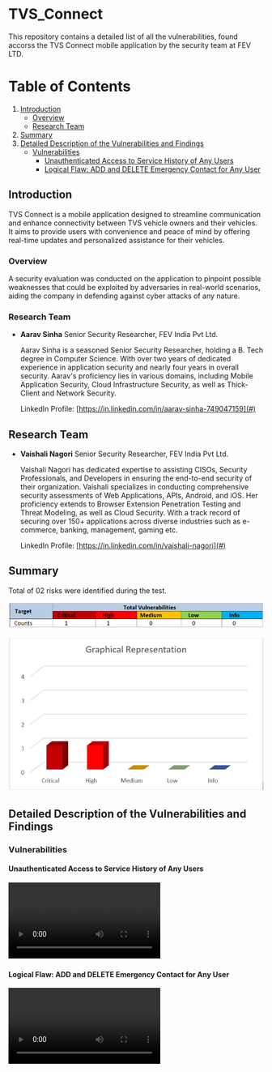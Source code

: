# TVS_Connect
This repository contains a detailed list of all the vulnerabilities, found accorss the TVS Connect mobile application by the security team at FEV LTD.


# Table of Contents

1. [Introduction](#introduction)
    - [Overview](#overview)
    - [Research Team](#research-team)
2. [Summary](#summary)
3. [Detailed Description of the Vulnerabilities and Findings](#detailed-description-of-the-vulnerabilities-and-findings)
    - [Vulnerabilities](#vulnerabilities)
        - [Unauthenticated Access to Service History of Any Users](#unauthenticated-access-to-service-history-of-any-users)
        - [Logical Flaw: ADD and DELETE Emergency Contact for Any User](#logical-flaw-add-and-delete-emergency-contact-for-any-user)

## Introduction
TVS Connect is a mobile application designed to streamline communication and enhance connectivity between TVS vehicle owners and their vehicles. It aims to provide users with convenience and peace of mind by offering real-time updates and personalized assistance for their vehicles.

### Overview
A security evaluation was conducted on the application to pinpoint possible weaknesses that could be exploited by adversaries in real-world scenarios, aiding the company in defending against cyber attacks of any nature.

### Research Team

- **Aarav Sinha**
  Senior Security Researcher, FEV India Pvt Ltd.
  
  Aarav Sinha is a seasoned Senior Security Researcher, holding a B. Tech degree in Computer Science. With over two years of dedicated experience in application security and nearly four years in overall security. Aarav's proficiency lies in various domains, including Mobile Application Security, Cloud Infrastructure Security, as well as Thick-Client and Network Security.
  
  LinkedIn Profile: [https://in.linkedin.com/in/aarav-sinha-749047159](#)

## Research Team

- **Vaishali Nagori**
  Senior Security Researcher, FEV India Pvt Ltd.
  
  Vaishali Nagori has dedicated expertise to assisting CISOs, Security Professionals, and Developers in ensuring the end-to-end security of their organization. Vaishali specializes in conducting comprehensive security assessments of Web Applications, APIs, Android, and iOS. Her proficiency extends to Browser Extension Penetration Testing and Threat Modeling, as well as Cloud Security. With a track record of securing over 150+ applications across diverse industries such as e-commerce, banking, management, gaming etc.
  
  LinkedIn Profile: [https://in.linkedin.com/in/vaishali-nagori](#)



## Summary

Total of 02 risks were identified during the test.

![Summary of Vulnerabilities](img/summaryOfVulnerabilities.png)

![Graphical View](img/GraphicalRepresentation.png)

## Detailed Description of the Vulnerabilities and Findings

### Vulnerabilities

#### Unauthenticated Access to Service History of Any Users

![Unprotected API: Access to Service Histories of any Users](vid/TVS_information_Disclosure.mp4)

#### Logical Flaw: ADD and DELETE Emergency Contact for Any User

![Logical Flaw: ADD and DELETE Emergency Contact for Any User](vid/video2.mp4)
